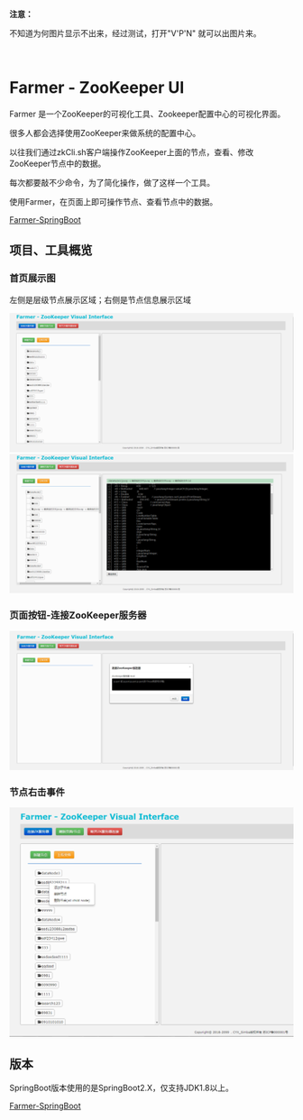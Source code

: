 **注意：**

不知道为何图片显示不出来，经过测试，打开"V'P'N" 就可以出图片来。

<br>

# Farmer - ZooKeeper UI

Farmer 是一个ZooKeeper的可视化工具、Zookeeper配置中心的可视化界面。

很多人都会选择使用ZooKeeper来做系统的配置中心。

以往我们通过zkCli.sh客户端操作ZooKeeper上面的节点，查看、修改ZooKeeper节点中的数据。

每次都要敲不少命令，为了简化操作，做了这样一个工具。

使用Farmer，在页面上即可操作节点、查看节点中的数据。

[Farmer-SpringBoot](https://github.com/Simba-cheng/Farmer/tree/master/Farmer-SpringBoot)


## 项目、工具概览

### **首页展示图**

左侧是层级节点展示区域；右侧是节点信息展示区域

![ZooKeeper-UI展示图](./Farmer-SpringBoot/image/1-总览.png)<br>
![ZooKeeper-UI展示图](./Farmer-SpringBoot/image/2-总览.png)

### **页面按钮-连接ZooKeeper服务器**
![连接zk服务器](./Farmer-SpringBoot/image/3-页面连接.png)

### **节点右击事件**
![节点右击](./Farmer-SpringBoot/image/4-节点右键事件.png)


## 版本
SpringBoot版本使用的是SpringBoot2.X，仅支持JDK1.8以上。

[Farmer-SpringBoot](https://github.com/Simba-cheng/Farmer/tree/master/Farmer-SpringBoot)
